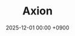---
layout: event
title: "Axion"
date: 2025-12-01 00:00 +0900
location: "TBA"
speaker: "Chang Hyeon Lee"
address: "TBA"
note: "Lecture, TBA"
overview: >
  none
timetable:
  - time: "TBA"
    title: "TBA"
    speaker: ""
    material_id: ""
map_embed: >
  <iframe src="https://www.google.com/maps/embed?pb=YOUR-MAPS-EMBED"
          loading="lazy" referrerpolicy="no-referrer-when-downgrade"></iframe>
hero:
  image: "/assets/img/Feynman-diagram.webp"  # Optional
  lines:
    - text: "Axion"
      style: title
    - text: "Chang Hyeon Lee"
      style: subtitle
    - text: "2025.12.00 (TBA)"
      style: text
---